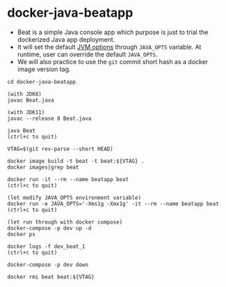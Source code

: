 # docker-java-beatapp

- Beat is a simple Java console app which purpose is just to trial the dockerized Java app deployment. 
- It will set the default [JVM options](https://docs.oracle.com/javase/8/docs/technotes/tools/unix/java.html) through `JAVA_OPTS` variable. At runtime, user can override the default `JAVA_OPTS`. 
- We will also practice to use the `git` commit short hash as a docker image version tag.

```
cd docker-java-beatapp

(with JDK8)
javac Beat.java

(with JDK11)
javac --release 8 Beat.java

java Beat
(ctrl+c to quit)

VTAG=$(git rev-parse --short HEAD)

docker image build -t beat -t beat:${VTAG} .
docker images|grep beat

docker run -it --rm --name beatapp beat
(ctrl+c to quit)

(let modify JAVA_OPTS environment variable)
docker run -e JAVA_OPTS='-Xms1g -Xmx1g' -it --rm --name beatapp beat
(ctrl+c to quit)

(let run through with docker compose)
docker-compose -p dev up -d
docker ps

docker logs -f dev_beat_1
(ctrl+c to quit)

docker-compose -p dev down

docker rmi beat beat:${VTAG}
```
